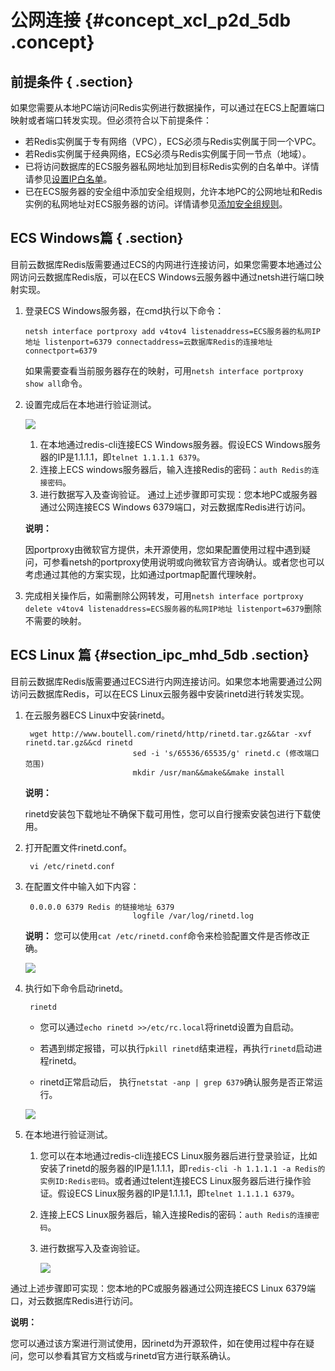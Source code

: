 # 公网连接 {#concept_xcl_p2d_5db .concept}

## 前提条件 { .section}

如果您需要从本地PC端访问Redis实例进行数据操作，可以通过在ECS上配置端口映射或者端口转发实现。但必须符合以下前提条件：

-   若Redis实例属于专有网络（VPC），ECS必须与Redis实例属于同一个VPC。
-   若Redis实例属于经典网络，ECS必须与Redis实例属于同一节点（地域）。
-   已将访问数据库的ECS服务器私网地址加到目标Redis实例的白名单中。详情请参见[设置IP白名单](../../../../../intl.zh-CN/用户指南/管理实例/设置IP白名单.md#)。
-   已在ECS服务器的安全组中添加安全组规则，允许本地PC的公网地址和Redis实例的私网地址对ECS服务器的访问。详情请参见[添加安全组规则](../../../../../intl.zh-CN/用户指南/安全组/添加安全组规则.md#)。

## ECS Windows篇 { .section}

目前云数据库Redis版需要通过ECS的内网进行连接访问，如果您需要本地通过公网访问云数据库Redis版，可以在ECS Windows云服务器中通过netsh进行端口映射实现。

1.  登录ECS Windows服务器，在cmd执行以下命令：

    ```
    netsh interface portproxy add v4tov4 listenaddress=ECS服务器的私网IP地址 listenport=6379 connectaddress=云数据库Redis的连接地址 connectport=6379
    ```

     

    如果需要查看当前服务器存在的映射，可用`netsh interface portproxy show all`命令。

2.  设置完成后在本地进行验证测试。

    ![](http://static-aliyun-doc.oss-cn-hangzhou.aliyuncs.com/assets/img/3130/15483813781161_zh-CN.png)

    1.  在本地通过redis-cli连接ECS Windows服务器。假设ECS Windows服务器的IP是1.1.1.1，即`telnet 1.1.1.1 6379`。
    2.  连接上ECS windows服务器后，输入连接Redis的密码：`auth Redis的连接密码`。
    3.  进行数据写入及查询验证。
    通过上述步骤即可实现：您本地PC或服务器通过公网连接ECS Windows 6379端口，对云数据库Redis进行访问。

    **说明：** 

    因portproxy由微软官方提供，未开源使用，您如果配置使用过程中遇到疑问，可参看netsh的portproxy使用说明或向微软官方咨询确认。或者您也可以考虑通过其他的方案实现，比如通过portmap配置代理映射。

3.  完成相关操作后，如需删除公网转发，可用`netsh interface portproxy delete v4tov4 listenaddress=ECS服务器的私网IP地址 listenport=6379`删除不需要的映射。

## ECS Linux 篇 {#section_ipc_mhd_5db .section}

目前云数据库Redis版需要通过ECS进行内网连接访问。如果您本地需要通过公网访问云数据库Redis，可以在ECS Linux云服务器中安装rinetd进行转发实现。

1.  在云服务器ECS Linux中安装rinetd。

    ```
     wget http://www.boutell.com/rinetd/http/rinetd.tar.gz&&tar -xvf rinetd.tar.gz&&cd rinetd
                            sed -i 's/65536/65535/g' rinetd.c (修改端口范围)
                            mkdir /usr/man&&make&&make install
    ```

    **说明：** 

    rinetd安装包下载地址不确保下载可用性，您可以自行搜索安装包进行下载使用。

2.  打开配置文件rinetd.conf。

    ```
     vi /etc/rinetd.conf
    ```

3.  在配置文件中输入如下内容：

    ```
     0.0.0.0 6379 Redis 的链接地址 6379
                            logfile /var/log/rinetd.log
    ```

    **说明：** 您可以使用`cat /etc/rinetd.conf`命令来检验配置文件是否修改正确。

    ![](http://static-aliyun-doc.oss-cn-hangzhou.aliyuncs.com/assets/img/3130/15483813781164_zh-CN.png)

4.  执行如下命令启动rinetd。

    ```
     rinetd
    ```

    -   您可以通过`echo rinetd >>/etc/rc.local`将rinetd设置为自启动。

    -   若遇到绑定报错，可以执行`pkill rinetd`结束进程，再执行`rinetd`启动进程rinetd。

    -   rinetd正常启动后， 执行`netstat -anp | grep 6379`确认服务是否正常运行。

    ![](http://static-aliyun-doc.oss-cn-hangzhou.aliyuncs.com/assets/img/3130/15483813781165_zh-CN.png)

5.  在本地进行验证测试。
    1.  您可以在本地通过redis-cli连接ECS Linux服务器后进行登录验证，比如安装了rinetd的服务器的IP是1.1.1.1，即`redis-cli -h 1.1.1.1 -a Redis的实例ID:Redis密码`。或者通过telent连接ECS Linux服务器后进行操作验证。假设ECS Linux服务器的IP是1.1.1.1，即`telnet 1.1.1.1 6379`。
    2.  连接上ECS Linux服务器后，输入连接Redis的密码：`auth Redis的连接密码`。
    3.  进行数据写入及查询验证。

        ![](http://static-aliyun-doc.oss-cn-hangzhou.aliyuncs.com/assets/img/3130/15483813791166_zh-CN.png)


通过上述步骤即可实现：您本地的PC或服务器通过公网连接ECS Linux 6379端口，对云数据库Redis进行访问。

**说明：** 

您可以通过该方案进行测试使用，因rinetd为开源软件，如在使用过程中存在疑问，您可以参看其官方文档或与rinetd官方进行联系确认。

